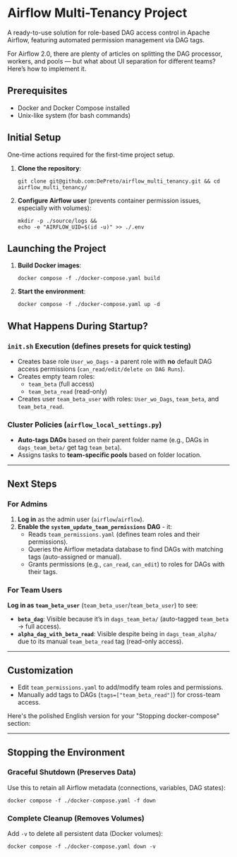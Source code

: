 # Airflow Multi-Tenancy Project

A ready-to-use solution for role-based DAG access control in Apache Airflow, featuring automated permission management via DAG tags.

For Airflow 2.0, there are plenty of articles on splitting the DAG processor, workers, and pools — but what about UI separation for different teams?
Here’s how to implement it.


## Prerequisites
- Docker and Docker Compose installed
- Unix-like system (for bash commands)

## Initial Setup
One-time actions required for the first-time project setup.

1. **Clone the repository**:
   ```shell
   git clone git@github.com:DePreto/airflow_multi_tenancy.git && cd airflow_multi_tenancy/
   ```

2. **Configure Airflow user** (prevents container permission issues, especially with volumes):
   ```shell
   mkdir -p ./source/logs &&
   echo -e "AIRFLOW_UID=$(id -u)" >> ./.env
   ```

## Launching the Project
1. **Build Docker images**:
   ```shell
   docker compose -f ./docker-compose.yaml build
   ```

2. **Start the environment**:
   ```shell
   docker compose -f ./docker-compose.yaml up -d
   ```

## What Happens During Startup?
### `init.sh` Execution (defines presets for quick testing)
- Creates base role `User_wo_Dags` - a parent role with **no** default DAG access permissions (`can_read/edit/delete on DAG Runs`).
- Creates empty team roles:  
  - `team_beta` (full access)  
  - `team_beta_read` (read-only)  
- Creates user `team_beta_user` with roles: `User_wo_Dags`, `team_beta`, and `team_beta_read`.

### Cluster Policies (`airflow_local_settings.py`)
- **Auto-tags DAGs** based on their parent folder name (e.g., DAGs in `dags_team_beta/` get tag `team_beta`).
- Assigns tasks to **team-specific pools** based on folder location.

---

## Next Steps
### For Admins
1. **Log in** as the admin user (`airflow`/`airflow`).
2. **Enable the `system_update_team_permissions` DAG** - it:
   - Reads `team_permissions.yaml` (defines team roles and their permissions).
   - Queries the Airflow metadata database to find DAGs with matching tags (auto-assigned or manual).
   - Grants permissions (e.g., `can_read`, `can_edit`) to roles for DAGs with their tags.

### For Team Users
**Log in as `team_beta_user`** (`team_beta_user`/`team_beta_user`) to see:  
- **`beta_dag`**: Visible because it’s in `dags_team_beta/` (auto-tagged `team_beta` → full access).  
- **`alpha_dag_with_beta_read`**: Visible despite being in `dags_team_alpha/` due to its manual `team_beta_read` tag (read-only access).  

---

## Customization
- Edit `team_permissions.yaml` to add/modify team roles and permissions.
- Manually add tags to DAGs (`tags=["team_beta_read"]`) for cross-team access.


Here's the polished English version for your "Stopping docker-compose" section:

---

## Stopping the Environment

### Graceful Shutdown (Preserves Data)
Use this to retain all Airflow metadata (connections, variables, DAG states):  
```shell
docker compose -f ./docker-compose.yaml -f down
```

### Complete Cleanup (Removes Volumes)
Add `-v` to delete all persistent data (Docker volumes):  
```shell
docker compose -f ./docker-compose.yaml down -v
```
